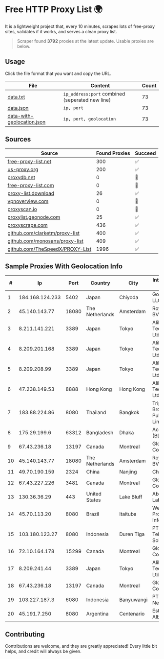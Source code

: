 
# Free HTTP Proxy List 🌍

It is a lightweight project that, every 10 minutes, scrapes lots of free-proxy sites, validates if it works, and serves a clean proxy list.


> Scraper found **3792** proxies at the latest update. Usable proxies are below.

## Usage

Click the file format that you want and copy the URL.


|File|Content|Count|
|----|-------|-----|
|[data.txt](https://raw.githubusercontent.com/themiralay/Proxy-List-World/master/data.txt)|`ip_address:port` combined (seperated new line)|73|
|[data.json](https://raw.githubusercontent.com/themiralay/Proxy-List-World/master/data.json)|`ip, port`|73|
|[data-with-geolocation.json](https://raw.githubusercontent.com/themiralay/Proxy-List-World/master/data-with-geolocation.json)|`ip, port, geolocation`|73|

## Sources

|Source|Found Proxies|Succeed|
|------|-------------|-------|
|[free-proxy-list.net](https://free-proxy-list.net)|300|✅|
|[us-proxy.org](https://www.us-proxy.org)|200|✅|
|[proxydb.net](http://proxydb.net)|0|🚫|
|[free-proxy-list.com](https://free-proxy-list.com/?page=&port=&type%5B%5D=http&type%5B%5D=https&up_time=0&search=Search)|0|🚫|
|[proxy-list.download](https://www.proxy-list.download/HTTP)|26|✅|
|[vpnoverview.com](https://vpnoverview.com/privacy/anonymous-browsing/free-proxy-servers)|0|🚫|
|[proxyscan.io](https://www.proxyscan.io)|0|🚫|
|[proxylist.geonode.com](https://proxylist.geonode.com/api/proxy-list?limit=300&page=1&sort_by=lastChecked&sort_type=desc&protocols=http,https)|25|✅|
|[proxyscrape.com](https://api.proxyscrape.com/v2/?request=displayproxies&protocol=http&timeout=10000&country=all&ssl=all&anonymity=all)|436|✅|
|[github.com/clarketm/proxy-list](https://raw.githubusercontent.com/clarketm/proxy-list/master/proxy-list-raw.txt)|400|✅|
|[github.com/monosans/proxy-list](https://raw.githubusercontent.com/monosans/proxy-list/main/proxies/http.txt)|409|✅|
|[github.com/TheSpeedX/PROXY-List](https://raw.githubusercontent.com/TheSpeedX/PROXY-List/master/http.txt)|1996|✅|


## Sample Proxies With Geolocation Info

|#|Ip|Port|Country|City|Internet Service Provider|
|-|--|----|-------|----|-------------------------|
|1|184.168.124.233|5402|Japan|Chiyoda|GoDaddy.com, LLC|
|2|45.140.143.77|18080|The Netherlands|Amsterdam|RoyaleHosting BV|
|3|8.211.141.221|3389|Japan|Tokyo|Alibaba (US) Technology Co., Ltd.|
|4|8.209.201.168|3389|Japan|Tokyo|Alibaba (US) Technology Co., Ltd.|
|5|8.209.208.99|3389|Japan|Tokyo|Alibaba (US) Technology Co., Ltd.|
|6|47.238.149.53|8888|Hong Kong|Hong Kong|Alibaba (US) Technology Co., Ltd.|
|7|183.88.224.86|8080|Thailand|Bangkok|Triple T Broadband Public Company Limited|
|8|175.29.199.6|63312|Bangladesh|Dhaka|Access Telecom (BD) Ltd|
|9|67.43.236.18|13197|Canada|Montreal|GloboTech Communications|
|10|45.140.143.77|18080|The Netherlands|Amsterdam|RoyaleHosting BV|
|11|49.70.190.159|2324|China|Nanjing|Chinanet|
|12|67.43.227.226|3481|Canada|Montreal|GloboTech Communications|
|13|130.36.36.29|443|United States|Lake Bluff|Abbott Laboratories|
|14|45.70.113.20|8080|Brazil|Itaituba|Webnet Provedor E Informatica Ltda|
|15|103.180.123.27|8080|Indonesia|Duren Tiga|PT Indo Telemedia Solusi|
|16|72.10.164.178|15299|Canada|Montreal|GloboTech Communications|
|17|8.209.241.44|3389|Japan|Tokyo|Alibaba (US) Technology Co., Ltd.|
|18|67.43.236.18|13197|Canada|Montreal|GloboTech Communications|
|19|103.227.187.3|6080|Indonesia|Banyuwangi|PT Master Star Network|
|20|45.191.7.250|8080|Argentina|Centenario|Estrella Jorge Alberto|



## Contributing

Contributions are welcome, and they are greatly appreciated! Every
little bit helps, and credit will always be given.

